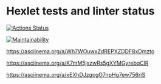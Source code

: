 # Hexlet tests and linter status

[![Actions Status](https://github.com/9lceHb/php-project-45/workflows/hexlet-check/badge.svg)](https://github.com/9lceHb/php-project-45/actions)

[![Maintainability](https://api.codeclimate.com/v1/badges/48f8df255a33d652059d/maintainability)](https://codeclimate.com/github/9lceHb/php-project-45/maintainability)

<https://asciinema.org/a/Wh7WOuwxZdREPXZDDF8xDmzto>

<https://asciinema.org/a/K7mM5jszwRs5gXYMGyrebqClR>

<https://asciinema.org/a/xEXhDJzgcgO7npHg7ew756riS>
